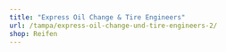 ```yaml
---
title: "Express Oil Change & Tire Engineers"
url: /tampa/express-oil-change-und-tire-engineers-2/
shop: Reifen
---
```

